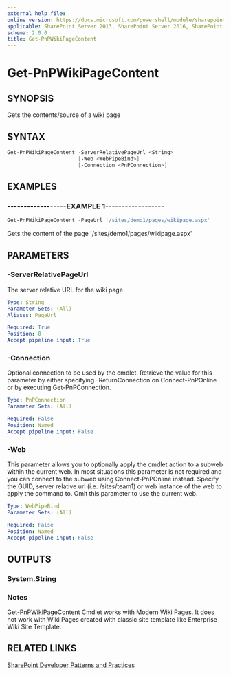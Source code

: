 ```yaml
---
external help file:
online version: https://docs.microsoft.com/powershell/module/sharepoint-pnp/get-pnpwikipagecontent
applicable: SharePoint Server 2013, SharePoint Server 2016, SharePoint Server 2019, SharePoint Online
schema: 2.0.0
title: Get-PnPWikiPageContent
---
```


# Get-PnPWikiPageContent

## SYNOPSIS
Gets the contents/source of a wiki page

## SYNTAX 

```powershell
Get-PnPWikiPageContent -ServerRelativePageUrl <String>
                       [-Web <WebPipeBind>]
                       [-Connection <PnPConnection>]
```

## EXAMPLES

### ------------------EXAMPLE 1------------------
```powershell
Get-PnPWikiPageContent -PageUrl '/sites/demo1/pages/wikipage.aspx'
```

Gets the content of the page '/sites/demo1/pages/wikipage.aspx'

## PARAMETERS

### -ServerRelativePageUrl
The server relative URL for the wiki page

```yaml
Type: String
Parameter Sets: (All)
Aliases: PageUrl

Required: True
Position: 0
Accept pipeline input: True
```

### -Connection
Optional connection to be used by the cmdlet. Retrieve the value for this parameter by either specifying -ReturnConnection on Connect-PnPOnline or by executing Get-PnPConnection.

```yaml
Type: PnPConnection
Parameter Sets: (All)

Required: False
Position: Named
Accept pipeline input: False
```

### -Web
This parameter allows you to optionally apply the cmdlet action to a subweb within the current web. In most situations this parameter is not required and you can connect to the subweb using Connect-PnPOnline instead. Specify the GUID, server relative url (i.e. /sites/team1) or web instance of the web to apply the command to. Omit this parameter to use the current web.

```yaml
Type: WebPipeBind
Parameter Sets: (All)

Required: False
Position: Named
Accept pipeline input: False
```

## OUTPUTS

### System.String

### Notes
Get-PnPWikiPageContent Cmdlet works with Modern Wiki Pages. It does not work with Wiki Pages created with classic site template like Enterprise Wiki Site Template.
## RELATED LINKS

[SharePoint Developer Patterns and Practices](https://aka.ms/sppnp)
